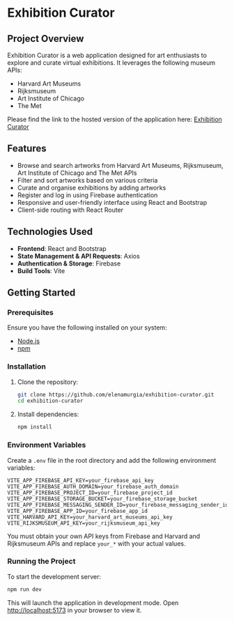 # Exhibition Curator

## Project Overview

Exhibition Curator is a web application designed for art enthusiasts to explore and curate virtual exhibitions. It leverages the following museum APIs:
- Harvard Art Museums
- Rijksmuseum
- Art Institute of Chicago
- The Met

Please find the link to the hosted version of the application here: [Exhibition Curator](https://exhibition-curator-six.vercel.app/) 

## Features
- Browse and search artworks from Harvard Art Museums, Rijksmuseum, Art Institute of Chicago and The Met APIs
- Filter and sort artworks based on various criteria
- Curate and organise exhibitions by adding artworks
- Register and log in using Firebase authentication
- Responsive and user-friendly interface using React and Bootstrap
- Client-side routing with React Router

## Technologies Used
- **Frontend**: React and Bootstrap
- **State Management & API Requests**: Axios
- **Authentication & Storage**: Firebase
- **Build Tools**: Vite

## Getting Started
### Prerequisites
Ensure you have the following installed on your system:
- [Node.js](https://nodejs.org/) 
- [npm](https://www.npmjs.com/) 

### Installation
1. Clone the repository:
   ```sh
   git clone https://github.com/elenamurgia/exhibition-curator.git
   cd exhibition-curator
   ```
2. Install dependencies:
   ```sh
   npm install
   ```

### Environment Variables
Create a `.env` file in the root directory and add the following environment variables:
```env
VITE_APP_FIREBASE_API_KEY=your_firebase_api_key
VITE_APP_FIREBASE_AUTH_DOMAIN=your_firebase_auth_domain
VITE_APP_FIREBASE_PROJECT_ID=your_firebase_project_id
VITE_APP_FIREBASE_STORAGE_BUCKET=your_firebase_storage_bucket
VITE_APP_FIREBASE_MESSAGING_SENDER_ID=your_firebase_messaging_sender_id
VITE_APP_FIREBASE_APP_ID=your_firebase_app_id
VITE_HARVARD_API_KEY=your_harvard_art_museums_api_key
VITE_RIJKSMUSEUM_API_KEY=your_rijksmuseum_api_key
```
You must obtain your own API keys from Firebase and Harvard and Rijksmuseum APIs and replace `your_*` with your actual values.

### Running the Project
To start the development server:
```sh
npm run dev
```
This will launch the application in development mode. Open [http://localhost:5173](http://localhost:5173) in your browser to view it.


